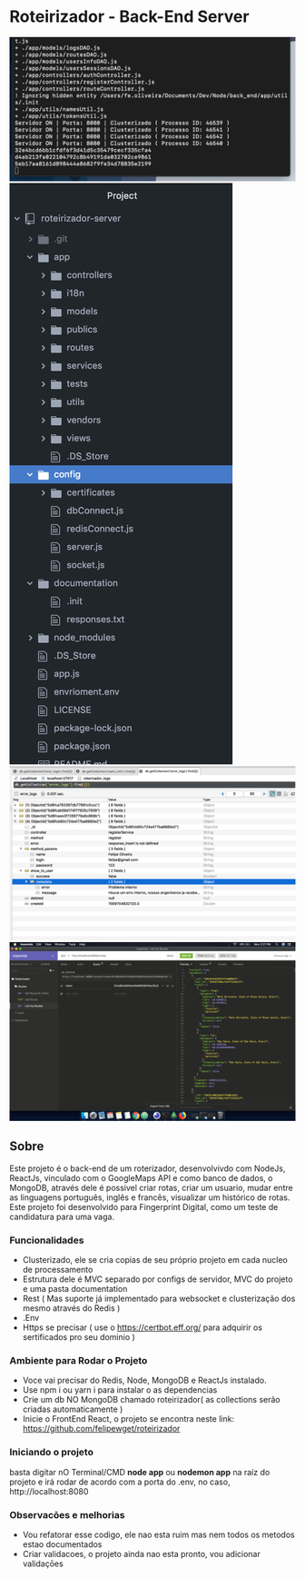 # Roteirizador - Back-End Server

![Clusterized](./app/publics/assets/git/img1.png)
![Structure](./app/publics/assets/git/img2.png)
![Log in Mongo](./app/publics/assets/git/img3.png)
![Response Exemple 1](./app/publics/assets/git/img4.png)

## Sobre

Este projeto é o back-end de um roterizador, desenvolvivdo com NodeJs, ReactJs, vinculado com o GoogleMaps API e como banco de dados, o MongoDB, através dele é possivel criar rotas, criar um usuario, mudar entre as linguagens português, inglês e francês, visualizar um histórico de rotas. Este projeto foi desenvolvido para Fingerprint Digital, como um teste de candidatura para uma vaga.

### Funcionalidades

- Clusterizado, ele se cria copias de seu próprio projeto em cada nucleo de processamento
- Estrutura dele é MVC separado por configs de servidor, MVC do projeto e uma pasta documentation
- Rest ( Mas suporte já implementado para websocket e clusterização dos mesmo através do Redis )
- .Env
- Https se precisar ( use o https://certbot.eff.org/ para adquirir os sertificados pro seu dominio )

### Ambiente para Rodar o Projeto

- Voce vai precisar do Redis, Node, MongoDB e ReactJs instalado.
- Use npm i ou yarn i para instalar o as dependencias
- Crie um db NO MongoDB chamado roteirizador( as collections serão criadas automaticamente )
- Inicie o FrontEnd React, o projeto se encontra neste link: https://github.com/felipewget/roteirizador

### Iniciando o projeto

basta digitar nO Terminal/CMD <b>node app</b> ou <b>nodemon app</b> na raíz do projeto e irá rodar de acordo com a porta do .env, no caso, http://localhost:8080

### Observacōes e melhorias

- Vou refatorar esse codigo, ele nao esta ruim mas nem todos os metodos estao documentados
- Criar validacoes, o projeto ainda nao esta pronto, vou adicionar validaçōes
